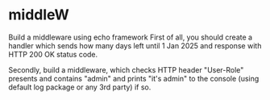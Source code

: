 # middleW

Build a middleware using echo framework
First of all, you should create a handler which sends how many days left until 1 Jan 2025 and response with HTTP 200 OK status code.

Secondly, build a middleware, which checks HTTP header "User-Role" presents and contains "admin" and prints "it's admin" to the console (using default log package or any 3rd party) if so.
